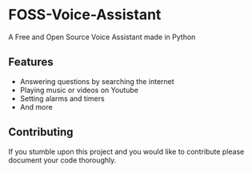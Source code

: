 # FOSS-Voice-Assistant
A Free and Open Source Voice Assistant made in Python

## Features
- Answering questions by searching the internet
- Playing music or videos on Youtube
- Setting alarms and timers
- And more

## Contributing
If you stumble upon this project and you would like to contribute please document your code thoroughly.
